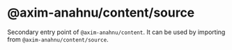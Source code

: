 # @axim-anahnu/content/source

Secondary entry point of `@axim-anahnu/content`. It can be used by importing from `@axim-anahnu/content/source`.
